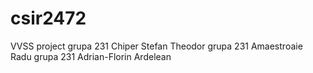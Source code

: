 # csir2472
VVSS project 
grupa 231 Chiper Stefan Theodor
grupa 231 Amaestroaie Radu
grupa 231 Adrian-Florin Ardelean 
